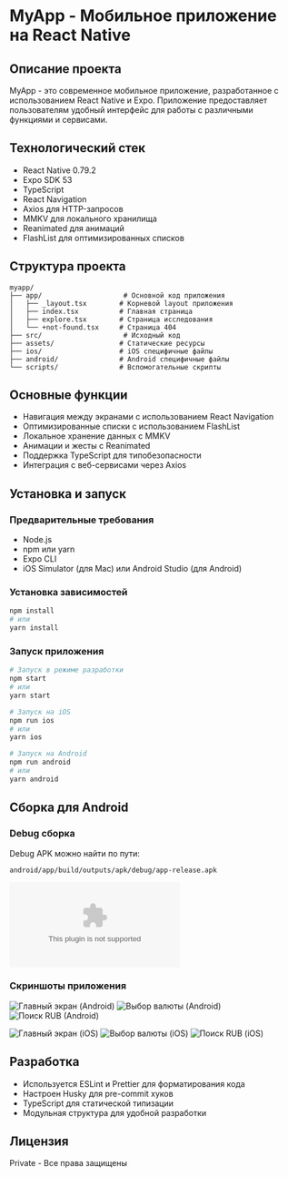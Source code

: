 # MyApp - Мобильное приложение на React Native

## Описание проекта

MyApp - это современное мобильное приложение, разработанное с использованием React Native и Expo. Приложение предоставляет пользователям удобный интерфейс для работы с различными функциями и сервисами.

## Технологический стек

- React Native 0.79.2
- Expo SDK 53
- TypeScript
- React Navigation
- Axios для HTTP-запросов
- MMKV для локального хранилища
- Reanimated для анимаций
- FlashList для оптимизированных списков

## Структура проекта

```
myapp/
├── app/                    # Основной код приложения
│   ├── _layout.tsx        # Корневой layout приложения
│   ├── index.tsx          # Главная страница
│   ├── explore.tsx        # Страница исследования
│   └── +not-found.tsx     # Страница 404
├── src/                    # Исходный код
├── assets/                # Статические ресурсы
├── ios/                   # iOS специфичные файлы
├── android/               # Android специфичные файлы
└── scripts/               # Вспомогательные скрипты
```

## Основные функции

- Навигация между экранами с использованием React Navigation
- Оптимизированные списки с использованием FlashList
- Локальное хранение данных с MMKV
- Анимации и жесты с Reanimated
- Поддержка TypeScript для типобезопасности
- Интеграция с веб-сервисами через Axios

## Установка и запуск

### Предварительные требования

- Node.js
- npm или yarn
- Expo CLI
- iOS Simulator (для Mac) или Android Studio (для Android)

### Установка зависимостей

```bash
npm install
# или
yarn install
```

### Запуск приложения

```bash
# Запуск в режиме разработки
npm start
# или
yarn start

# Запуск на iOS
npm run ios
# или
yarn ios

# Запуск на Android
npm run android
# или
yarn android
```

## Сборка для Android

### Debug сборка

Debug APK можно найти по пути:

```
android/app/build/outputs/apk/debug/app-release.apk
```
![Пример сборки)](assets/readme/app-release.apk)

### Скриншоты приложения

![Главный экран (Android)](assets/readme/simulator_screenshot_0DBF1E64-0BA8-4949-A9F3-E4D29A4E4E23.png)
![Выбор валюты (Android)](assets/readme/simulator_screenshot_652FB4A6-832A-4AA7-B8C4-190321428947.png)
![Поиск RUB (Android)](assets/readme/simulator_screenshot_D4BCF10E-A0A0-4AC0-AD69-AFD511D3F061.png)

![Главный экран (iOS)](assets/readme/Снимокэкрана2025-06-01в14.47.24.png)
![Выбор валюты (iOS)](assets/readme/Снимокэкрана2025-06-01в14.47.40.png)
![Поиск RUB (iOS)](assets/readme/Снимокэкрана2025-06-01в14.47.59.png)


## Разработка

- Используется ESLint и Prettier для форматирования кода
- Настроен Husky для pre-commit хуков
- TypeScript для статической типизации
- Модульная структура для удобной разработки

## Лицензия

Private - Все права защищены
